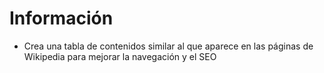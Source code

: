 Información
===========

- Crea una tabla de contenidos similar al que aparece en las páginas de Wikipedia para mejorar la navegación y el SEO
